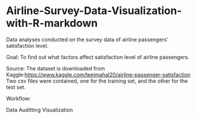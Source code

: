 # Airline-Survey-Data-Visualization-with-R-markdown

Data analyses conducted on the survey data of airline passengers' satisfaction level.

Goal: To find out what factors affect satisfaction level of airline passengers.

Source: The dataset is downloaded from Kaggle:https://www.kaggle.com/teejmahal20/airline-passenger-satisfaction Two csv files were contained, one for the training set, and the other for the test set.

Workflow:

Data Auditting
Visualization
